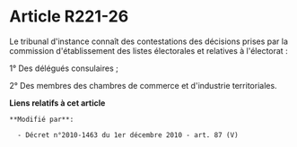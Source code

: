 # Article R221-26

Le tribunal d'instance connaît des contestations des décisions prises par la commission d'établissement des listes
électorales et relatives à l'électorat : 

1° Des délégués consulaires ; 

2° Des membres des      chambres de commerce et d'industrie territoriales.

**Liens relatifs à cet article**

	**Modifié par**:

	  - Décret n°2010-1463 du 1er décembre 2010 - art. 87 (V)
